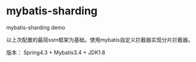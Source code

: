 mybatis-sharding
===

mybatis-sharding demo

以上次配置的最简ssm框架为基础，使用mybatis自定义拦截器实现分片拦截器。

版本：
Spring4.3 + Mybatis3.4 + JDK1.8
